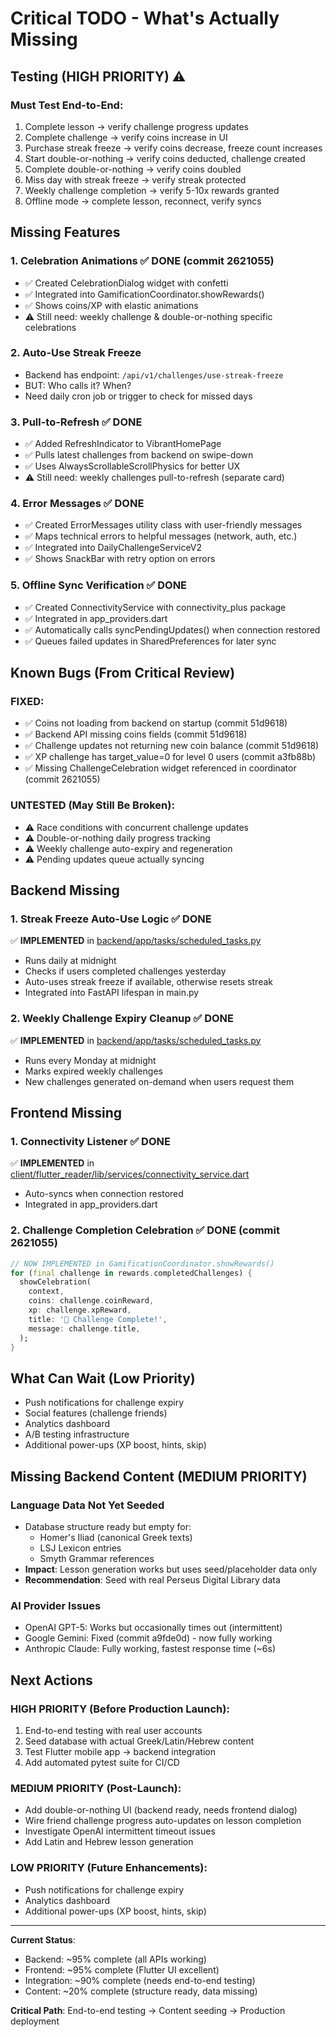 # Critical TODO - What's Actually Missing

## Testing (HIGH PRIORITY) ⚠️

### Must Test End-to-End:
1. Complete lesson → verify challenge progress updates
2. Complete challenge → verify coins increase in UI
3. Purchase streak freeze → verify coins decrease, freeze count increases
4. Start double-or-nothing → verify coins deducted, challenge created
5. Complete double-or-nothing → verify coins doubled
6. Miss day with streak freeze → verify streak protected
7. Weekly challenge completion → verify 5-10x rewards granted
8. Offline mode → complete lesson, reconnect, verify syncs

## Missing Features

### 1. Celebration Animations ✅ DONE (commit 2621055)
- ✅ Created CelebrationDialog widget with confetti
- ✅ Integrated into GamificationCoordinator.showRewards()
- ✅ Shows coins/XP with elastic animations
- ⚠️ Still need: weekly challenge & double-or-nothing specific celebrations

### 2. Auto-Use Streak Freeze
- Backend has endpoint: `/api/v1/challenges/use-streak-freeze`
- BUT: Who calls it? When?
- Need daily cron job or trigger to check for missed days

### 3. Pull-to-Refresh ✅ DONE
- ✅ Added RefreshIndicator to VibrantHomePage
- ✅ Pulls latest challenges from backend on swipe-down
- ✅ Uses AlwaysScrollableScrollPhysics for better UX
- ⚠️ Still need: weekly challenges pull-to-refresh (separate card)

### 4. Error Messages ✅ DONE
- ✅ Created ErrorMessages utility class with user-friendly messages
- ✅ Maps technical errors to helpful messages (network, auth, etc.)
- ✅ Integrated into DailyChallengeServiceV2
- ✅ Shows SnackBar with retry option on errors

### 5. Offline Sync Verification ✅ DONE
- ✅ Created ConnectivityService with connectivity_plus package
- ✅ Integrated in app_providers.dart
- ✅ Automatically calls syncPendingUpdates() when connection restored
- ✅ Queues failed updates in SharedPreferences for later sync

## Known Bugs (From Critical Review)

### FIXED:
- ✅ Coins not loading from backend on startup (commit 51d9618)
- ✅ Backend API missing coins fields (commit 51d9618)
- ✅ Challenge updates not returning new coin balance (commit 51d9618)
- ✅ XP challenge has target_value=0 for level 0 users (commit a3fb88b)
- ✅ Missing ChallengeCelebration widget referenced in coordinator (commit 2621055)

### UNTESTED (May Still Be Broken):
- ⚠️ Race conditions with concurrent challenge updates
- ⚠️ Double-or-nothing daily progress tracking
- ⚠️ Weekly challenge auto-expiry and regeneration
- ⚠️ Pending updates queue actually syncing

## Backend Missing

### 1. Streak Freeze Auto-Use Logic ✅ DONE
✅ **IMPLEMENTED** in [backend/app/tasks/scheduled_tasks.py](../backend/app/tasks/scheduled_tasks.py)
- Runs daily at midnight
- Checks if users completed challenges yesterday
- Auto-uses streak freeze if available, otherwise resets streak
- Integrated into FastAPI lifespan in main.py

### 2. Weekly Challenge Expiry Cleanup ✅ DONE
✅ **IMPLEMENTED** in [backend/app/tasks/scheduled_tasks.py](../backend/app/tasks/scheduled_tasks.py)
- Runs every Monday at midnight
- Marks expired weekly challenges
- New challenges generated on-demand when users request them

## Frontend Missing

### 1. Connectivity Listener ✅ DONE
✅ **IMPLEMENTED** in [client/flutter_reader/lib/services/connectivity_service.dart](../client/flutter_reader/lib/services/connectivity_service.dart)
- Auto-syncs when connection restored
- Integrated in app_providers.dart

### 2. Challenge Completion Celebration ✅ DONE (commit 2621055)
```dart
// NOW IMPLEMENTED in GamificationCoordinator.showRewards()
for (final challenge in rewards.completedChallenges) {
  showCelebration(
    context,
    coins: challenge.coinReward,
    xp: challenge.xpReward,
    title: '🎉 Challenge Complete!',
    message: challenge.title,
  );
}
```

## What Can Wait (Low Priority)

- Push notifications for challenge expiry
- Social features (challenge friends)
- Analytics dashboard
- A/B testing infrastructure
- Additional power-ups (XP boost, hints, skip)

## Missing Backend Content (MEDIUM PRIORITY)

### Language Data Not Yet Seeded
- Database structure ready but empty for:
  - Homer's Iliad (canonical Greek texts)
  - LSJ Lexicon entries
  - Smyth Grammar references
- **Impact**: Lesson generation works but uses seed/placeholder data only
- **Recommendation**: Seed with real Perseus Digital Library data

### AI Provider Issues
- OpenAI GPT-5: Works but occasionally times out (intermittent)
- Google Gemini: Fixed (commit a9fde0d) - now fully working
- Anthropic Claude: Fully working, fastest response time (~6s)

## Next Actions

### HIGH PRIORITY (Before Production Launch):
1. End-to-end testing with real user accounts
2. Seed database with actual Greek/Latin/Hebrew content
3. Test Flutter mobile app → backend integration
4. Add automated pytest suite for CI/CD

### MEDIUM PRIORITY (Post-Launch):
- Add double-or-nothing UI (backend ready, needs frontend dialog)
- Wire friend challenge progress auto-updates on lesson completion
- Investigate OpenAI intermittent timeout issues
- Add Latin and Hebrew lesson generation

### LOW PRIORITY (Future Enhancements):
- Push notifications for challenge expiry
- Analytics dashboard
- Additional power-ups (XP boost, hints, skip)

---

**Current Status**:
- Backend: ~95% complete (all APIs working)
- Frontend: ~95% complete (Flutter UI excellent)
- Integration: ~90% complete (needs end-to-end testing)
- Content: ~20% complete (structure ready, data missing)

**Critical Path**: End-to-end testing → Content seeding → Production deployment
